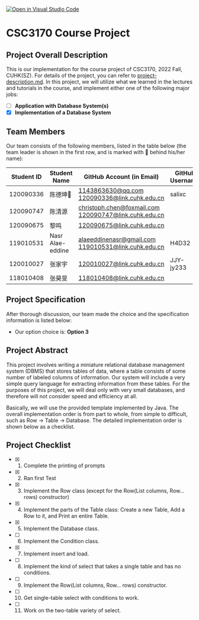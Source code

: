 [![Open in Visual Studio Code](https://classroom.github.com/assets/open-in-vscode-c66648af7eb3fe8bc4f294546bfd86ef473780cde1dea487d3c4ff354943c9ae.svg)](https://classroom.github.com/online_ide?assignment_repo_id=9434409&assignment_repo_type=AssignmentRepo)
# CSC3170 Course Project

## Project Overall Description

This is our implementation for the course project of CSC3170, 2022 Fall, CUHK(SZ). For details of the project, you can refer to [project-description.md](project-description.md). In this project, we will utilize what we learned in the lectures and tutorials in the course, and implement either one of the following major jobs:

<!-- Please fill in "x" to replace the blank space between "[]" to tick the todo item; it's ticked on the first one by default. -->

- [ ] **Application with Database System(s)**
- [x] **Implementation of a Database System**

## Team Members

Our team consists of the following members, listed in the table below (the team leader is shown in the first row, and is marked with 🚩 behind his/her name):

<!-- change the info below to be the real case -->

| Student ID | Student Name | GitHub Account (in Email) | GitHub Username |
| ---------- | ------------ | ------------------------- | ------------------------- |
| 120090336   | 陈德坤🚩    | 1143863630@qq.com<br>120090336@link.cuhk.edu.cn | salixc |
| 120090747   | 陈清源    | christoph.chen@foxmail.com<br>120090747@link.cuhk.edu.cn   ||
| 120090675   | 黎鸣     | 120090675@link.cuhk.edu.cn     | |
| 119010531 |Nasr Alae-eddine| alaeeddinenasr@gmail.com<br>119010531@link.cuhk.edu.cn| H4D32 |
| 120010027  | 张家宇    | 120010027@link.cuhk.edu.cn     | JJY-jy233 |
| 118010408   | 张昊旻  | 118010408@link.cuhk.edu.cn     | | 118010408|

## Project Specification

<!-- You should remove the terms/sentence that is not necessary considering your option/branch/difficulty choice -->

After thorough discussion, our team made the choice and the specification information is listed below:

- Our option choice is: **Option 3**


<!-- As for Option 2, our topic background specification can be found in [background-specification.md](background-specification.md). -->

## Project Abstract

This project involves writing a miniature relational database management system (DBMS) that stores tables of data, where a table consists of some number of labeled columns of information. Our system will include a very simple query language for extracting information from these tables. For the purposes of this project, we will deal only with very small databases, and therefore will not consider speed and efficiency at all.

Basically, we will use the provided template implemented by Java. The overall implementation order is from part to whole, from simple to difficult, such as Row -> Table -> Database. The detailed implementation order is shown below as a checklist.

## Project Checklist

- [x] 1. Complete the printing of prompts

- [x] 2. Ran first Test 

- [x] 3. Implement the Row class (except for the Row(List<Column> columns, Row... rows) constructor)

- [x] 4. Implement the parts of the Table class: Create a new Table, Add a Row to it, and Print an entire Table.

- [x] 5. Implement the Database class.
  
- [ ] 6. Implement the Condition class.

- [x] 7. Implement insert and load.

- [ ] 8. Implement the kind of select that takes a single table and has no conditions.

- [ ] 9. Implement the Row(List<Column> columns, Row... rows) constructor.

- [ ] 10. Get single-table select with conditions to work.

- [ ] 11. Work on the two-table variety of select.

<!-- TODO -->
